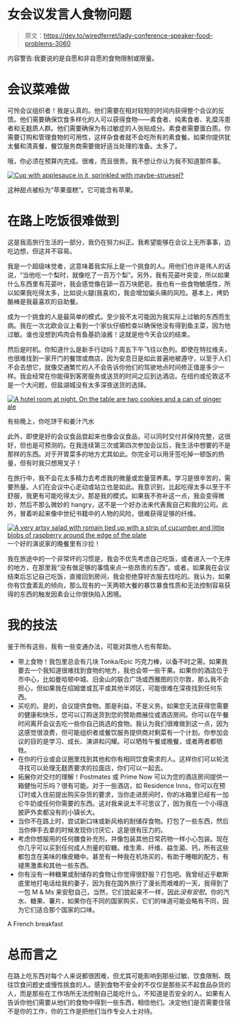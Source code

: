 # 女会议发言人食物问题

> 原文：<https://dev.to/wiredferret/lady-conference-speaker-food-problems-3060>

内容警告:我要说的是自愿和非自愿的食物限制或限量。

# 会议菜难做

可怜会议组织者！我是认真的。他们需要在相对较短的时间内获得整个会议的反馈。他们需要确保饮食多样化的人可以获得食物——素食者、纯素食者、乳糜泻患者和无麸质人群。他们需要确保为有过敏症的人张贴成分。素食者需要蛋白质。你需要订购和管理食物的可用性，这样杂食者就不会吃所有的素食餐。如果你提供犹太餐和清真餐，餐饮服务商需要做好适当处理的准备。太多了。

哦，你必须在预算内完成。很难，而且很贵。我不想让你认为我不知道那件事。

[![Cup with applesauce in it, sprinkled with maybe-struesel?](img/a63d7b715b78fdc394190c7594cbb3af.png)](https://res.cloudinary.com/practicaldev/image/fetch/s--1VzcMZ4x--/c_limit%2Cf_auto%2Cfl_progressive%2Cq_auto%2Cw_880/https://heidiwaterhouse.com/wp-content/uploads/2019/09/20190404_141024-2.jpg)

这种甜点被标为“苹果蛋糕”。它可能含有苹果。

# 在路上吃饭很难做到

这是我高旅行生活的一部分，我仍在努力纠正。我希望能够在会议上无所事事，边吃边想，但这并不容易。

我是一个超级味觉者，这意味着我实际上是一个挑食的人。用他们也许是伟人的话说，“当他吃一个梨时，就像吃了一百万个梨”。另外，我有芫荽叶突变，所以如果什么东西里有芫荽叶，我会感觉像在舔一百万块肥皂。我也有一些食物敏感性，所以如果我吃得太多，比如说火腿(我喜欢)，我会增加偏头痛的风险。基本上，烤奶酪棒是我最喜欢的自助餐。

成为一个挑食的人是最简单的模式。至少我不太可能因为我实际上过敏的东西而生病。我在一次北欧会议上看到一个家伙仔细检查以确保他没有得到鱼主菜，因为他过敏。谁也没想到鸡肉会有鱼基奶油酱！这就是他今天会议的结束。

然后是时机。你知道什么是新手行动吗？周五下午飞往以色列。即使在特拉维夫，也很难找到一家开门的餐馆或商店，因为安息日是如此普遍地被遵守，以至于人们不会去想它，就像交通繁忙的人不会告诉你他们的驾驶地点时间修正值是多少一样。我会经常在你能得到客房服务或送货的时间之后到达酒店。在纽约或伦敦这不是一个大问题，但盐湖城没有太多深夜送货的选择。

[![A hotel room at night. On the table are two cookies and a can of ginger ale](img/c3b019350c08e2752522326cfde270d8.png)](https://res.cloudinary.com/practicaldev/image/fetch/s--tO6tO_Rx--/c_limit%2Cf_auto%2Cfl_progressive%2Cq_auto%2Cw_880/https://heidiwaterhouse.com/wp-content/uploads/2019/09/20190820_213133-3.jpg)

有些晚上，你吃饼干和姜汁汽水

此外，即使是好的会议食品尝起来也像会议食品，可以同时交付并保持完整，这很好，但也是可预测的。在我连续第三次或第四次参加会议后，我生活中想要的不是那样的东西。对于开胃菜多的地方尤其如此。你完全可以用牙签吃掉一顿饭的热量，但有时我只想用叉子！

在旅行中，我不会花太多精力去考虑我的微量或宏量营养素。学习是很辛苦的，需要热量。人们在会议中心走动或站立也是如此。我意识到，比起吃得太多以至于不舒服，我更有可能吃得太少。那是我的模式。如果我不弥补这一点，我会变得微妙，然后不那么微妙的 hangry，这不是一个好办法来代表我自己和我的公司。此外，冒着听起来像中世纪书籍中的人物的风险，很难获得足够的纤维。

[![A very artsy salad with romain tied up with a strip of cucumber and little blobs of raspberry around the edge of the plate](img/93e10d230f2bde8ea1b2076c4df552df.png)](https://res.cloudinary.com/practicaldev/image/fetch/s--M9MpHeZw--/c_limit%2Cf_auto%2Cfl_progressive%2Cq_auto%2Cw_880/https://heidiwaterhouse.com/wp-content/uploads/2019/09/20190826_195418-2.jpg) 一个好的演说家的晚餐里有沙拉！

我在旅途中的一个非常坏的习惯是，我会不优先考虑自己吃饭，或者进入一个无序的地方，在那里我“没有做足够的事情来点一些昂贵的东西”。或者，如果我在会议结束后忘记自己吃饭，直接回到房间，我会拒绝穿好衣服去找吃的。我认为，如果你有饮食紊乱的倾向，那么现有的一天两顿大餐的暴饮暴食性质和无法控制容易获得的东西的触发因素会让你很快陷入困境。

# 我的技法

鉴于所有这些，我有一些变通办法，可能对其他人也有帮助。

*   带上食物！我包里总会有几块 Tonka/Epic 巧克力棒，以备不时之需。如果我要去一个我知道很难找到食物的地方，我也会带一些干果。如果你的酒店位于市中心，比如曼哈顿中城、旧金山的联合广场或西雅图的贝尔敦，那么我不会担心，但如果我在绍姆堡或瓦平或其他半郊区，可能很难在深夜找到任何东西。
*   买吃的。是的，会议提供食物。那是利益，不是义务。如果您无法获得您需要的健康和快乐，您可以订购送货到您的赞助商展位或酒店房间。你可以在午餐时间离开会议去吃一些你自己挑选的食物。我认为我们很难做到这一点，因为这感觉很浪费，但可能组织者或餐饮服务提供商对剩菜有一个计划。你参加会议的目的是学习、成长、演讲和闪耀。可以牺牲午餐或晚餐，或者两者都牺牲。
*   在你的行业或会议圈里找到其他和你有相同饮食需求的人。这样你们可以轮流寻找可以处理无麸质要求的拉面店，你们可以一起去。
*   拓展你对交付的理解！Postmates 或 Prime Now 可以为您的酒店房间提供一箱健怡可乐吗？很有可能。对于一些酒店，如 Residence Inns，你可以在预订时或入住前提出购买杂货的要求，当你走进房间时，你的冰箱里已经有一加仑牛奶或任何你需要的东西。这对我来说太不可思议了，因为我在一个小得连披萨外卖都没有的小镇长大。
*   当你不在路上时，尝试新口味或新风格的耐储存食物。打包了一些东西，然后当你伸手去拿的时候发现你讨厌它，这是很有压力的。
*   考虑你想服用的任何膳食补充剂，并像包装其他日常药物一样小心包装。现在你几乎可以买到任何成人剂量的软糖。维生素、纤维、益生菌、钙，所有这些都包含在美味的橡皮糖中。甚至有一种我在机场买的，有助于睡眠的配方，有褪黑激素和其他一些东西。
*   你有没有一种糖果或耐储存的食物让你觉得很舒服？打包吧。我曾经近乎歇斯底里地打电话给我的妻子，因为我在国外旅行了漫长而艰难的一天，我得到了一包 M & Ms 来安慰自己，当然，它们尝起来不一样，因此*没有安慰*。你的汽水、糖果、薯片，如果你在不同的国家购买，它们的味道可能会略有不同，因为它们适合那个国家的口味。

<figcaption>A French breakfast</figcaption>

# 总而言之

在路上吃东西对每个人来说都很困难，但尤其可能影响到那些过敏、饮食限制、既往饮食问题史或慢性挑食的人。感到食物不安全的不仅仅是那些买不起食品杂货的人，而是那些在工作场所无法控制自己能吃什么，不知道是否安全的人。如果有人告诉你他们需要从他们的食物中得到一些东西，相信他们。决定他们是否需要住宿不是你的工作，你的工作是把他们当作专业人士对待。